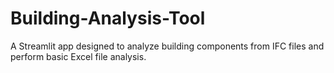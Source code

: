 # Building-Analysis-Tool
A Streamlit app designed to analyze building components from IFC files and perform basic Excel file analysis.
